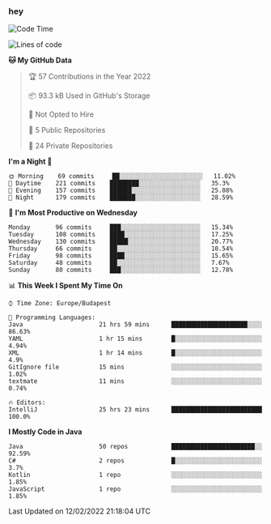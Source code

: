 ### hey

<!--START_SECTION:waka-->
![Code Time](http://img.shields.io/badge/Code%20Time-544%20hrs%2058%20mins-blue)

![Lines of code](https://img.shields.io/badge/From%20Hello%20World%20I%27ve%20Written-437%20Thousand%20lines%20of%20code-blue)

**🐱 My GitHub Data** 

> 🏆 57 Contributions in the Year 2022
 > 
> 📦 93.3 kB Used in GitHub's Storage 
 > 
> 🚫 Not Opted to Hire
 > 
> 📜 5 Public Repositories 
 > 
> 🔑 24 Private Repositories  
 > 
**I'm a Night 🦉** 

```text
🌞 Morning    69 commits     ██░░░░░░░░░░░░░░░░░░░░░░░   11.02% 
🌆 Daytime    221 commits    ████████░░░░░░░░░░░░░░░░░   35.3% 
🌃 Evening    157 commits    ██████░░░░░░░░░░░░░░░░░░░   25.08% 
🌙 Night      179 commits    ███████░░░░░░░░░░░░░░░░░░   28.59%

```
📅 **I'm Most Productive on Wednesday** 

```text
Monday       96 commits     ███░░░░░░░░░░░░░░░░░░░░░░   15.34% 
Tuesday      108 commits    ████░░░░░░░░░░░░░░░░░░░░░   17.25% 
Wednesday    130 commits    █████░░░░░░░░░░░░░░░░░░░░   20.77% 
Thursday     66 commits     ██░░░░░░░░░░░░░░░░░░░░░░░   10.54% 
Friday       98 commits     ████░░░░░░░░░░░░░░░░░░░░░   15.65% 
Saturday     48 commits     ██░░░░░░░░░░░░░░░░░░░░░░░   7.67% 
Sunday       80 commits     ███░░░░░░░░░░░░░░░░░░░░░░   12.78%

```


📊 **This Week I Spent My Time On** 

```text
⌚︎ Time Zone: Europe/Budapest

💬 Programming Languages: 
Java                     21 hrs 59 mins      █████████████████████░░░░   86.63% 
YAML                     1 hr 15 mins        █░░░░░░░░░░░░░░░░░░░░░░░░   4.94% 
XML                      1 hr 14 mins        █░░░░░░░░░░░░░░░░░░░░░░░░   4.9% 
GitIgnore file           15 mins             ░░░░░░░░░░░░░░░░░░░░░░░░░   1.02% 
textmate                 11 mins             ░░░░░░░░░░░░░░░░░░░░░░░░░   0.74%

🔥 Editors: 
IntelliJ                 25 hrs 23 mins      █████████████████████████   100.0%

```

**I Mostly Code in Java** 

```text
Java                     50 repos            ███████████████████████░░   92.59% 
C#                       2 repos             █░░░░░░░░░░░░░░░░░░░░░░░░   3.7% 
Kotlin                   1 repo              ░░░░░░░░░░░░░░░░░░░░░░░░░   1.85% 
JavaScript               1 repo              ░░░░░░░░░░░░░░░░░░░░░░░░░   1.85%

```



 Last Updated on 12/02/2022 21:18:04 UTC
<!--END_SECTION:waka-->
